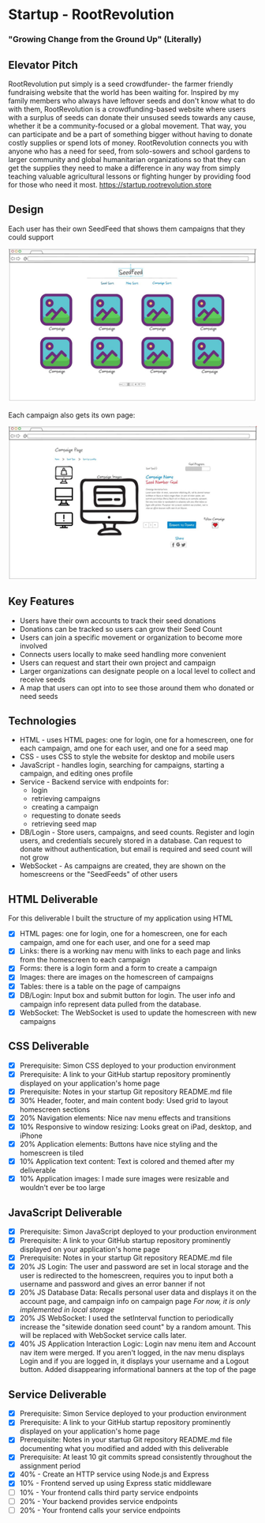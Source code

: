 # Startup - RootRevolution
### "Growing Change from the Ground Up" (Literally)
## Elevator Pitch
RootRevolution put simply is a seed crowdfunder- the farmer friendly fundraising website that the world has been waiting for. Inspired by my family members who always have leftover seeds and don't know what to do with them, RootRevolution is a crowdfunding-based website where users with a surplus of seeds can donate their unsused seeds towards any cause, whether it be a community-focused or a global movement. That way, you can participate and be a part of something bigger without having to donate costly supplies or spend lots of money. RootRevolution connects you with anyone who has a need for seed, from solo-sowers and school gardens to larger community and global humanitarian organizations so that they can get the supplies they need to make a difference in any way from simply teaching valuable agricultural lessons or fighting hunger by providing food for those who need it most.
https://startup.rootrevolution.store

## Design
Each user has their own SeedFeed that shows them campaigns that they could support

![Homescreen](homescreen.jpg)

Each campaign also gets its own page:

![Campaign](campaign.jpg)

## Key Features
- Users have their own accounts to track their seed donations
- Donations can be tracked so users can grow their Seed Count
- Users can join a specific movement or organization to become more involved
- Connects users locally to make seed handling more convenient
- Users can request and start their own project and campaign
- Larger organizations can designate people on a local level to collect and receive seeds
- A map that users can opt into to see those around them who donated or need seeds

## Technologies
- HTML - uses HTML pages: one for login, one for a homescreen, one for each campaign, amd one for each user, and one for a seed map
- CSS - uses CSS to style the website for desktop and mobile users
- JavaScript - handles login, searching for campaigns, starting a campaign, and editing ones profile
- Service - Backend service with endpoints for:
  - login
  - retrieving campaigns
  - creating a campaign
  - requesting to donate seeds
  - retrieving seed map
- DB/Login - Store users, campaigns, and seed counts. Register and login users, and credentials securely stored in a database. Can request to donate without authentication, but email is required and seed count will not grow
- WebSocket - As campaigns are created, they are shown on the homescreens or the "SeedFeeds" of other users
  
## HTML Deliverable
For this deliverable I built the structure of my application using HTML
- [x] HTML pages: one for login, one for a homescreen, one for each campaign, amd one for each user, and one for a seed map
- [x] Links: there is a working nav menu with links to each page and links from the homescreen to each campaign
- [x] Forms: there is a login form and a form to create a campaign
- [x] Images: there are images on the homescreen of campaigns
- [x] Tables: there is a table on the page of campaigns
- [x] DB/Login: Input box and submit button for login. The user info and campaign info represent data pulled from the database.
- [x] WebSocket: The WebSocket is used to update the homescreen with new campaigns

## CSS Deliverable

- [x] Prerequisite: Simon CSS deployed to your production environment
- [x] Prerequisite: A link to your GitHub startup repository prominently displayed on your application's home page
- [x] Prerequisite: Notes in your startup Git repository README.md file
- [x] 30% Header, footer, and main content body: Used grid to layout homescreen sections
- [x] 20% Navigation elements: Nice nav menu effects and transitions
- [x] 10% Responsive to window resizing: Looks great on iPad, desktop, and iPhone
- [x] 20% Application elements: Buttons have nice styling and the homescreen is tiled
- [x] 10% Application text content: Text is colored and themed after my deliverable
- [x] 10% Application images: I made sure images were resizable and wouldn't ever be too large

## JavaScript Deliverable
- [x] Prerequisite: Simon JavaScript deployed to your production environment
- [x] Prerequisite: A link to your GitHub startup repository prominently displayed on your application's home page
- [x] Prerequisite: Notes in your startup Git repository README.md file
- [x] 20% JS Login: The user and password are set in local storage and the user is redirected to the homescreen, requires you to input both a username and password and gives an error banner if not
- [X] 20% JS Database Data: Recalls personal user data and displays it on the account page, and campaign info on campaign page *For now, it is only implemented in local storage*
- [X] 20% JS WebSocket: I used the setInterval function to periodically increase the "sitewide donation seed count" by a random amount. This will be replaced with WebSocket service calls later.
- [X] 40% JS Application Interaction Logic: Login nav menu item and Account nav item were merged. If you aren't logged, in the nav menu displays Login and if you are logged in, it displays your username and a Logout button. Added disappearing informational banners at the top of the page

## Service Deliverable
- [X] Prerequisite: Simon Service deployed to your production environment
- [X] Prerequisite: A link to your GitHub startup repository prominently displayed on your application's home page
- [X] Prerequisite: Notes in your startup Git repository README.md file documenting what you modified and added with this deliverable
- [X] Prerequisite: At least 10 git commits spread consistently throughout the assignment period
- [X] 40% - Create an HTTP service using Node.js and Express
- [X] 10% - Frontend served up using Express static middleware
- [ ] 10% - Your frontend calls third party service endpoints
- [ ] 20% - Your backend provides service endpoints
- [ ] 20% - Your frontend calls your service endpoints
